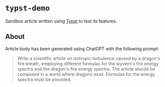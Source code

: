 # `typst-demo`

Sandbox article written using [Typst](https://typst.app) to test its features.

## About

Article body has been generated using ChatGPT with the following prompt:

> Write a scientific article on isotropic turbulence
> caused by a dragon's fire breath,
> employing different formulas for the wyvern's fire energy spectra
> and the dragon's fire energy spectra.
> The article should be composed in a world where dragons exist.
> Formulas for the energy spectra must be provided.
